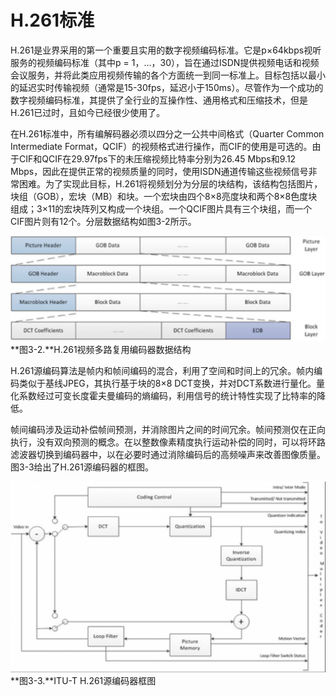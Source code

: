 # H.261标准

H.261是业界采用的第一个重要且实用的数字视频编码标准。它是p×64kbps视听服务的视频编码标准（其中p = 1，...，30），旨在通过ISDN提供视频电话和视频会议服务，并将此类应用视频传输的各个方面统一到同一标准上。目标包括以最小的延迟实时传输视频（通常是15-30fps，延迟小于150ms）。尽管作为一个成功的数字视频编码标准，其提供了全行业的互操作性、通用格式和压缩技术，但是H.261已过时，且如今已经很少使用了。

在H.261标准中，所有编解码器必须以四分之一公共中间格式（Quarter Common Intermediate Format，QCIF）的视频格式进行操作，而CIF的使用是可选的。由于CIF和QCIF在29.97fps下的未压缩视频比特率分别为26.45 Mbps和9.12 Mbps，因此在提供正常的视频质量的同时，使用ISDN通道传输这些视频信号非常困难。为了实现此目标，H.261将视频划分为分层的块结构，该结构包括图片，块组（GOB），宏块（MB）和块。一个宏块由四个8×8亮度块和两个8×8色度块组成；3×11的宏块阵列又构成一个块组。一个QCIF图片具有三个块组，而一个CIF图片则有12个。分层数据结构如图3-2所示。

![](../images/3_2.png)
**图3-2.**H.261视频多路复用编码器数据结构

H.261源编码算法是帧内和帧间编码的混合，利用了空间和时间上的冗余。帧内编码类似于基线JPEG，其执行基于块的8×8 DCT变换，并对DCT系数进行量化。量化系数经过可变长度霍夫曼编码的熵编码，利用信号的统计特性实现了比特率的降低。

帧间编码涉及运动补偿帧间预测，并消除图片之间的时间冗余。帧间预测仅在正向执行，没有双向预测的概念。在以整数像素精度执行运动补偿的同时，可以将环路滤波器切换到编码器中，以在必要时通过消除编码后的高频噪声来改善图像质量。 图3-3给出了H.261源编码器的框图。

![](../images/3_3.png)
**图3-3.**ITU-T H.261源编码器框图



















